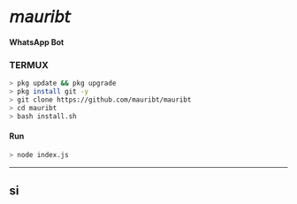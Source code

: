 

# 𝘮𝘢𝘶𝘳𝘪𝘣𝘵

#### WhatsApp Bot


### TERMUX 
```bash
> pkg update && pkg upgrade
> pkg install git -y
> git clone https://github.com/mauribt/mauribt
> cd mauribt
> bash install.sh 
```
#### Run
```bash
> node index.js
```

---------
## si
